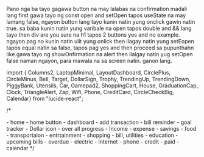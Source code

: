 Pano nga ba tayo gagawa button na may lalabas na confirmation madali lang first gawa tayo ng const open and setOpen tapos useState na may lamang false, ngayon button lang tayo kunin natin yung onclick gawin natin true. sa baba kunin natin yung varibale na open tapos double and && lang tayo then div are you sure na h1 tapos 2 buttons yes and no example. ngayon pag no kunin natin ulit yung onlick then ilagay natin yung setEopen tapos equal natin sa false, tapos pag yes and then proceed sa pupunthahn like gawa tayo ng showOnfirmation na alert then ilalgay natin yug setOpen false naman ngayon, para mawala na sa screen natin. ganon lang.

import { Columns2, LaptopMinimal, LayoutDashboard, CirclePlus, CircleMinus, Bell, Target, DollarSign, Trophy, TrendingUp, 
  TrendingDown, PiggyBank, Utensils, Car, Gamepad2, ShoppingCart, House, GraduationCap, Clock,
  TriangleAlert, Zap, Wifi, Phone, CreditCard, CircleCheckBig, Calendar} from "lucide-react";


/*  
  <LayoutDashboard className="text-red-600 w-10 h-10"/>
  
  <Columns2 /> - home
  <LaptopMinimal /> - home button
  <LayoutDashboard/> - dashboard
  <CirclePlus /> - add transaction 
  <CircleMinus />
  <Bell /> - bill reminder
  <Target /> - goal tracker
  <DollarSign /> - Dollar icon
  <Trophy /> - over all progress
  <TrendingUp /> - Income
  <TrendingDown /> - expense
  <PiggyBank /> - savings
  <Utensils /> - food
  <Car /> - transportaion
  <Gamepad2 /> - entrtainment
  <ShoppingCart /> - shopping
  <House /> - bill, utilities
  <GraduationCap /> - education
  <Clock /> - upcoming bills
  <TriangleAlert /> - overdue
  <Zap /> - electric
  <Wifi /> - internet
  <Phone /> - phone
  <CreditCard /> - credit
  <CircleCheckBig /> - paid
  <Calendar /> - calendar
*/

